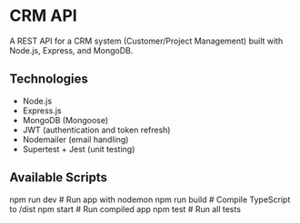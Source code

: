 # CRM API

A REST API for a CRM system (Customer/Project Management) built with Node.js, Express, and MongoDB.

## Technologies

- Node.js
- Express.js
- MongoDB (Mongoose)
- JWT (authentication and token refresh)
- Nodemailer (email handling)
- Supertest + Jest (unit testing)

## Available Scripts

npm run dev # Run app with nodemon
npm run build # Compile TypeScript to /dist
npm start # Run compiled app
npm test # Run all tests
